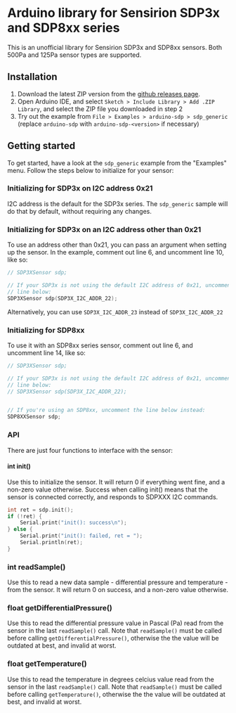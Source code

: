 # Arduino library for Sensirion SDP3x and SDP8xx series

This is an unofficial library for Sensirion SDP3x and SDP8xx sensors. Both 500Pa
and 125Pa sensor types are supported.

## Installation

1. Download the latest ZIP version from the [github releases page](https://github.com/winkj/arduino-sdp/releases). 
2. Open Arduino IDE, and select `Sketch > Include Library > Add .ZIP Library`, and select the ZIP file you downloaded in step 2
3. Try out the example from `File > Examples > arduino-sdp > sdp_generic` (replace `arduino-sdp` with `arduino-sdp-<version>` if necessary)

## Getting started

To get started, have a look at the `sdp_generic` example from the "Examples" menu.
Follow the steps below to initialize for your sensor:

### Initializing for SDP3x on I2C address 0x21

I2C address is the default for the SDP3x series. The `sdp_generic` sample
will do that by default, without requiring any changes.

### Initializing for SDP3x on an I2C address other than 0x21

To use an address other than 0x21, you can pass an argument when setting up
the sensor. In the example, comment out line 6, and uncomment line 10, like so:

```c++
// SDP3XSensor sdp;

// If your SDP3x is not using the default I2C address of 0x21, uncomment the
// line below:
SDP3XSensor sdp(SDP3X_I2C_ADDR_22);
```
Alternatively, you can use `SDP3X_I2C_ADDR_23` instead of `SDP3X_I2C_ADDR_22`

### Initializing for SDP8xx

To use it with an SDP8xx series sensor, comment out line 6, and uncomment
line 14, like so:

```c++
// SDP3XSensor sdp;

// If your SDP3x is not using the default I2C address of 0x21, uncomment the
// line below:
// SDP3XSensor sdp(SDP3X_I2C_ADDR_22);


// If you're using an SDP8xx, uncomment the line below instead:
SDP8XXSensor sdp;
```


### API

There are just four functions to interface with the sensor:


#### int init()
Use this to initialize the sensor. It will return 0 if everything went fine, and a non-zero value otherwise. Success when calling init() means that the sensor is connected correctly, and responds to SDPXXX I2C commands.
```c++
int ret = sdp.init();
if (!ret) {
    Serial.print("init(): success\n");
} else {
    Serial.print("init(): failed, ret = ");
    Serial.println(ret);
}
```

### int readSample()
Use this to read a new data sample - differential pressure and temperature - from the sensor. It will return 0 on success, and a non-zero value otherwise.

### float getDifferentialPressure()
Use this to read the differential pressure value in Pascal (Pa) read from the sensor in the last `readSample()` call. Note that `readSample()` must be called before calling `getDifferentialPressure()`, otherwise the the value will be outdated at best, and invalid at worst.

### float getTemperature()
Use this to read the temperature in degrees celcius value read from the sensor in the last `readSample()` call. Note that `readSample()` must be called before calling `getTemperature()`, otherwise the the value will be outdated at best, and invalid at worst.
